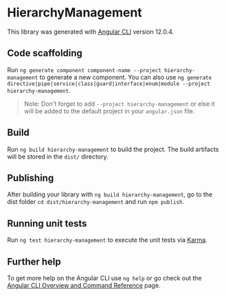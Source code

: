 # HierarchyManagement

This library was generated with [Angular CLI](https://github.com/angular/angular-cli) version 12.0.4.

## Code scaffolding

Run `ng generate component component-name --project hierarchy-management` to generate a new component. You can also use `ng generate directive|pipe|service|class|guard|interface|enum|module --project hierarchy-management`.
> Note: Don't forget to add `--project hierarchy-management` or else it will be added to the default project in your `angular.json` file. 

## Build

Run `ng build hierarchy-management` to build the project. The build artifacts will be stored in the `dist/` directory.

## Publishing

After building your library with `ng build hierarchy-management`, go to the dist folder `cd dist/hierarchy-management` and run `npm publish`.

## Running unit tests

Run `ng test hierarchy-management` to execute the unit tests via [Karma](https://karma-runner.github.io).

## Further help

To get more help on the Angular CLI use `ng help` or go check out the [Angular CLI Overview and Command Reference](https://angular.io/cli) page.

